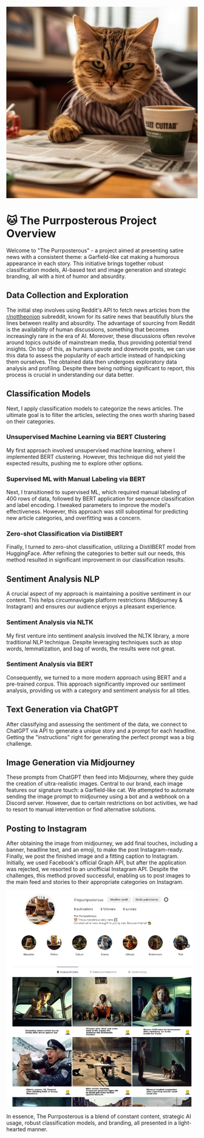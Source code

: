 ![logo](https://raw.githubusercontent.com/ralphmartynward/ironhack_09_final-project/main/images/ralphward_with_martin_parrs_50mm_lens_a_garfield-like_cat._Hes__c8f5c1ee-05c4-4bd8-82ec-ca1c2cc20073.png)

# 🐱 The Purrposterous Project Overview

Welcome to "The Purrposterous" - a project aimed at presenting satire news with a consistent theme: a Garfield-like cat making a humorous appearance in each story. This initiative brings together robust classification models, AI-based text and image generation and strategic branding, all with a hint of humor and absurdity.

## Data Collection and Exploration

The initial step involves using Reddit's API to fetch news articles from the [r/nottheonion](https://www.reddit.com/r/nottheonion/) subreddit, known for its satire news that beautifully blurs the lines between reality and absurdity. The advantage of sourcing from Reddit is the availability of human discussions, something that becomes increasingly rare in the era of AI. Moreover, these discussions often revolve around topics outside of mainstream media, thus providing potential trend insights. On top of this, as humans upvote and downvote posts, we can use this data to assess the popularity of each article instead of handpicking them ourselves. 
The obtained data then undergoes exploratory data analysis and profiling. Despite there being nothing significant to report, this process is crucial in understanding our data better.

## Classification Models

Next, I apply classification models to categorize the news articles. The ultimate goal is to filter the articles, selecting the ones worth sharing based on their categories.

### Unsupervised Machine Learning via BERT Clustering

My first approach involved unsupervised machine learning, where I implemented BERT clustering. However, this technique did not yield the expected results, pushing me to explore other options.

### Supervised ML with Manual Labeling via BERT

Next, I transitioned to supervised ML, which required manual labeling of 400 rows of data, followed by BERT application for sequence classification and label encoding. I tweaked parameters to improve the model's effectiveness. However, this approach was still suboptimal for predicting new article categories, and overfitting was a concern.

### Zero-shot Classification via DistilBERT

Finally, I turned to zero-shot classification, utilizing a DistilBERT model from HuggingFace. After refining the categories to better suit our needs, this method resulted in significant improvement in our classification results.

## Sentiment Analysis NLP

A crucial aspect of my approach is maintaining a positive sentiment in our content. This helps circumnavigate platform restrictions (Midjourney & Instagram) and ensures our audience enjoys a pleasant experience.

### Sentiment Analysis via NLTK

My first venture into sentiment analysis involved the NLTK library, a more traditional NLP technique. Despite leveraging techniques such as stop words, lemmatization, and bag of words, the results were not great.

### Sentiment Analysis via BERT

Consequently, we turned to a more modern approach using BERT and a pre-trained corpus. This approach significantly improved our sentiment analysis, providing us with a category and sentiment analysis for all titles.

## Text Generation via ChatGPT 

After classifying and assessing the sentiment of the data, we connect to ChatGPT via API to generate a unique story and a prompt for each headline. Getting the "instructions" right for generating the perfect prompt was a big challenge. 

## Image Generation via Midjourney

These prompts from ChatGPT then feed into Midjourney, where they guide the creation of ultra-realistic images. Central to our brand, each image features our signature touch: a Garfield-like cat. 
We attempted to automate sending the image prompt to midjourney using a bot and a webhook on a Discord server. However, due to certain restrictions on bot activities, we had to resort to manual intervention or find alternative solutions.

## Posting to Instagram

After obtaining the image from midjourney, we add final touches, including a banner, headline text, and an emoji, to make the post Instagram-ready.
Finally, we post the finished image and a fitting caption to Instagram. Initially, we used Facebook's official Graph API, but after the application was rejected, we resorted to an unofficial Instagram API. Despite the challenges, this method proved successful, enabling us to post images to the main feed and stories to their appropriate categories on Instagram.

![IG](https://raw.githubusercontent.com/ralphmartynward/ironhack_09_final-project/main/images/instagrampurr.png)

In essence, The Purrposterous is a blend of constant content, strategic AI usage, robust classification models, and branding, all presented in a light-hearted manner. 